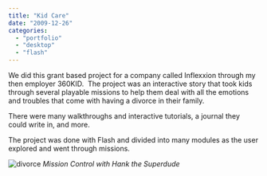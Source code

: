 ```yaml
---
title: "Kid Care"
date: "2009-12-26"
categories:
  - "portfolio"
  - "desktop"
  - "flash"
---
```


We did this grant based project for a company called Inflexxion through my then employer 360KID.  The project was an interactive story that took kids through several playable missions to help them deal with all the emotions and troubles that come with having a divorce in their family.

There were many walkthroughs and interactive tutorials, a journal they could write in, and more.

The project was done with Flash and divided into many modules as the user explored and went through missions.

![divorce](https://d2ypg8o05lff0b.cloudfront.net/wp-content/uploads/2011/12/divorce.jpg)
*Mission Control with Hank the Superdude*
